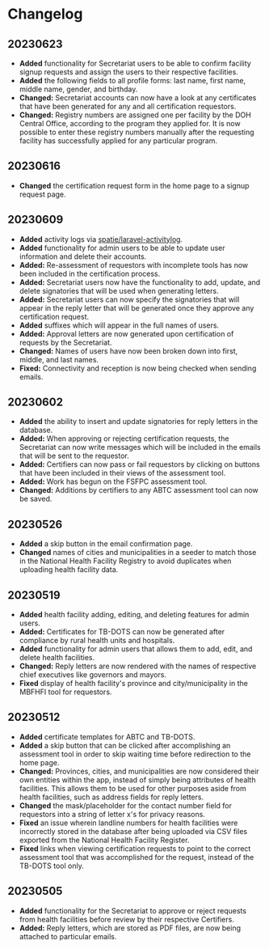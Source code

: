# Changelog

## 20230623

- __Added__ functionality for Secretariat users to be able to confirm
facility signup requests and assign the users to their respective
facilities.
- __Added__ the following fields to all profile forms: last name, first
name, middle name, gender, and birthday.
- __Changed:__ Secretariat accounts can now have a look at any certificates
that have been generated for any and all certification requestors.
- __Changed:__ Registry numbers are assigned one per facility by the DOH
Central Office, according to the program they applied for. It is now
possible to enter these registry numbers manually after the requesting
facility has successfully applied for any particular program.


## 20230616

- __Changed__ the certification request form in the home page to a signup
request page.

## 20230609

- __Added__ activity logs via [spatie/laravel-activitylog](https://spatie.be/docs/laravel-activitylog/v4/introduction).
- __Added__ functionality for admin users to be able to update user
information and delete their accounts.
- __Added:__ Re-assessment of requestors with incomplete tools has now been
included in the certification process.
- __Added:__ Secretariat users now have the functionality to add, update,
and delete signatories that will be used when generating letters.
- __Added:__ Secretariat users can now specify the signatories that will
appear in the reply letter that will be generated once they approve any
certification request.
- __Added__ suffixes which will appear in the full names of users.
- __Added:__ Approval letters are now generated upon certification of
requests by the Secretariat.
- __Changed:__ Names of users have now been broken down into first, middle,
and last names.
- __Fixed:__ Connectivity and reception is now being checked when sending
emails.

## 20230602

- __Added__ the ability to insert and update signatories for reply letters
in the database.
- __Added:__ When approving or rejecting certification requests, the
Secretariat can now write messages which will be included in the emails
that will be sent to the requestor.
- __Added:__ Certifiers can now pass or fail requestors by clicking on
buttons that have been included in their views of the assessment tool.
- __Added:__ Work has begun on the FSFPC assessment tool.
- __Changed:__ Additions by certifiers to any ABTC assessment tool can now
be saved.

## 20230526

- __Added__ a skip button in the email confirmation page.
- __Changed__ names of cities and municipalities in a seeder to match those
in the National Health Facility Registry to avoid duplicates when uploading
health facility data.

## 20230519

- __Added__ health facility adding, editing, and deleting features for
admin users.
- __Added:__ Certificates for TB-DOTS can now be generated after compliance
by rural health units and hospitals.
- __Added__ functionality for admin users that allows them to add, edit,
and delete health facilities.
- __Changed:__ Reply letters are now rendered with the names of respective
chief executives like governors and mayors.
- __Fixed__ display of health facility's province and city/municipality in
the MBFHFI tool for requestors.

## 20230512

- __Added__ certificate templates for ABTC and TB-DOTS.
- __Added__ a skip button that can be clicked after accomplishing an
assessment tool in order to skip waiting time before redirection to the
home page.
- __Changed:__ Provinces, cities, and municipalities are now considered
their own entities within the app, instead of simply being attributes of
health facilities. This allows them to be used for other purposes aside
from health facilities, such as address fields for reply letters.
- __Changed__ the mask/placeholder for the contact number field for
requestors into a string of letter x's for privacy reasons.
- __Fixed__ an issue wherein landline numbers for health facilities were
incorrectly stored in the database after being uploaded via CSV files
exported from the National Health Facility Register.
- __Fixed__ links when viewing certification requests to point to the
correct assessment tool that was accomplished for the request, instead of
the TB-DOTS tool only.

## 20230505

- __Added__ functionality for the Secretariat to approve or reject requests
from health facilities before review by their respective Certifiers.
- __Added:__ Reply letters, which are stored as PDF files, are now being
attached to particular emails.
